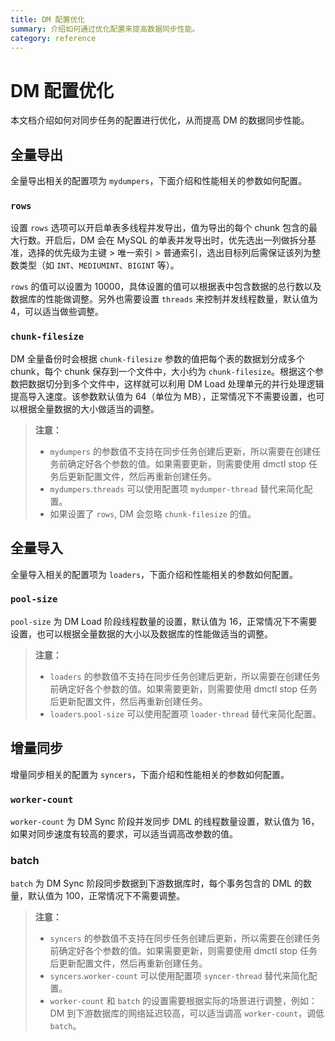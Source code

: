 ```yaml
---
title: DM 配置优化
summary: 介绍如何通过优化配置来提高数据同步性能。
category: reference
---
```


# DM 配置优化

本文档介绍如何对同步任务的配置进行优化，从而提高 DM 的数据同步性能。

## 全量导出

全量导出相关的配置项为 `mydumpers`，下面介绍和性能相关的参数如何配置。

### `rows`

设置 `rows` 选项可以开启单表多线程并发导出，值为导出的每个 chunk 包含的最大行数。开启后，DM 会在 MySQL 的单表并发导出时，优先选出一列做拆分基准，选择的优先级为主键 > 唯一索引 > 普通索引，选出目标列后需保证该列为整数类型（如 `INT`、`MEDIUMINT`、`BIGINT` 等）。

`rows` 的值可以设置为 10000，具体设置的值可以根据表中包含数据的总行数以及数据库的性能做调整。另外也需要设置 `threads` 来控制并发线程数量，默认值为 4，可以适当做些调整。

### `chunk-filesize`

DM 全量备份时会根据 `chunk-filesize` 参数的值把每个表的数据划分成多个 chunk，每个 chunk 保存到一个文件中，大小约为 `chunk-filesize`。根据这个参数把数据切分到多个文件中，这样就可以利用 DM Load 处理单元的并行处理逻辑提高导入速度。该参数默认值为 64（单位为 MB），正常情况下不需要设置，也可以根据全量数据的大小做适当的调整。

> **注意：**
>
> - `mydumpers` 的参数值不支持在同步任务创建后更新，所以需要在创建任务前确定好各个参数的值。如果需要更新，则需要使用 dmctl stop 任务后更新配置文件，然后再重新创建任务。
> - `mydumpers`.`threads` 可以使用配置项 `mydumper-thread` 替代来简化配置。
> - 如果设置了 `rows`, DM 会忽略 `chunk-filesize` 的值。

## 全量导入

全量导入相关的配置项为 `loaders`，下面介绍和性能相关的参数如何配置。

### `pool-size`

`pool-size` 为 DM Load 阶段线程数量的设置，默认值为 16，正常情况下不需要设置，也可以根据全量数据的大小以及数据库的性能做适当的调整。

> **注意：**
>
> - `loaders` 的参数值不支持在同步任务创建后更新，所以需要在创建任务前确定好各个参数的值。如果需要更新，则需要使用 dmctl stop 任务后更新配置文件，然后再重新创建任务。
> - `loaders`.`pool-size` 可以使用配置项 `loader-thread` 替代来简化配置。

## 增量同步

增量同步相关的配置为 `syncers`，下面介绍和性能相关的参数如何配置。

### `worker-count`

`worker-count` 为 DM Sync 阶段并发同步 DML 的线程数量设置，默认值为 16，如果对同步速度有较高的要求，可以适当调高改参数的值。

### batch

`batch` 为 DM Sync 阶段同步数据到下游数据库时，每个事务包含的 DML 的数量，默认值为 100，正常情况下不需要调整。

> **注意：**
>
> - `syncers` 的参数值不支持在同步任务创建后更新，所以需要在创建任务前确定好各个参数的值。如果需要更新，则需要使用 dmctl stop 任务后更新配置文件，然后再重新创建任务。
> - `syncers`.`worker-count` 可以使用配置项 `syncer-thread` 替代来简化配置。
> - `worker-count` 和 `batch` 的设置需要根据实际的场景进行调整，例如：DM 到下游数据库的网络延迟较高，可以适当调高 `worker-count`，调低 `batch`。

